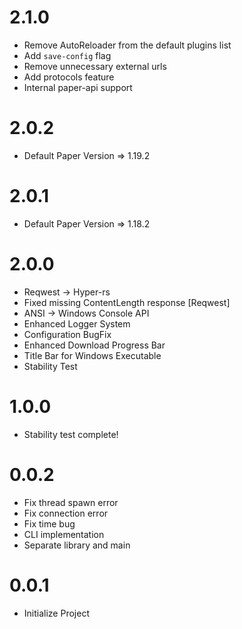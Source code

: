 # 2.1.0
- Remove AutoReloader from the default plugins list
- Add `save-config` flag
- Remove unnecessary external urls
- Add protocols feature
- Internal paper-api support

# 2.0.2
- Default Paper Version => 1.19.2

# 2.0.1
- Default Paper Version => 1.18.2

# 2.0.0
- Reqwest -> Hyper-rs
- Fixed missing ContentLength response [Reqwest]
- ANSI -> Windows Console API
- Enhanced Logger System
- Configuration BugFix
- Enhanced Download Progress Bar
- Title Bar for Windows Executable
- Stability Test

# 1.0.0
- Stability test complete!

# 0.0.2
- Fix thread spawn error
- Fix connection error
- Fix time bug
- CLI implementation
- Separate library and main

# 0.0.1
- Initialize Project